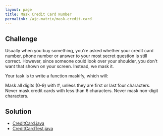 ```yaml
---
layout: page
title: Mask Credit Card Number
permalink: /ajc-matrix/mask-credit-card
---
```


## Challenge

Usually when you buy something, you're asked whether your credit card number, phone number or answer to your most secret question is still correct.
However, since someone could look over your shoulder, you don't want that shown on your screen. Instead, we mask it.

Your task is to write a function maskify, which will:

Mask all digits (0-9) with #, unless they are first or last four characters.
Never mask credit cards with less than 6 characters.
Never mask non-digit characters.

## Solution

* [CreditCard.java](https://github.com/amaljoyc/ajc-matrix/blob/master/src/main/java/amaljoyc/matrix/maskcreditcard/CreditCard.java)
* [CreditCardTest.java](https://github.com/amaljoyc/ajc-matrix/blob/master/src/test/java/amaljoyc/matrix/maskcreditcard/CreditCardTest.java)